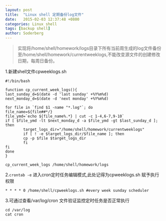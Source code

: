 ```yaml
---
layout: post
title:  "Linux shell 定期备份log文件"
date:   2015-02-03 12:37:48 +0800
categories: Linux shell
tags: [backup shell]
author: Soderberg
---
```

>实现将/home/shell/homework/logs目录下所有当前周生成的log文件备份至/home/shell/homework/currentweeklogs,不能改变源文件的创建修改日期，每周日备份。
                
1.新建shell文件cpweeklogs.sh

``` shell
#!/bin/bash

function cp_current_week_logs(){
last_sunday_d=$(date -d 'last sunday' +%Y%m%d)
next_monday_d=$(date -d 'next monday' +%Y%m%d)

for file in `find $1 -name "*.log"`; do
file_name=${file##*/}
file_ymd=`echo ${file_name%.*} | cut -c 1-4,6-7,9-10`
if [ $file_ymd -lt $next_monday_d -a $file_ymd -gt $last_sunday_d ]; then
        target_logs_dir="/home/shell/homework/currentweeklogs"
        if [ ! -e $target_logs_dir/$file_name ]; then
        cp -p $file $target_logs_dir
        fi
fi
done
}

cp_current_week_logs /home/shell/homework/logs

```
2.`crontab -e` 进入cron定时任务编辑模式,此处记得为cpweeklogs.sh 赋予执行权限

``` shell
* * * * 0 /home/shell/cpweeklogs.sh #every week sunday scheduler

```

3.可通过查看/var/log/cron 文件验证监控定时任务是否正常执行
                
``` shell
cd /var/log
cat cron

```
